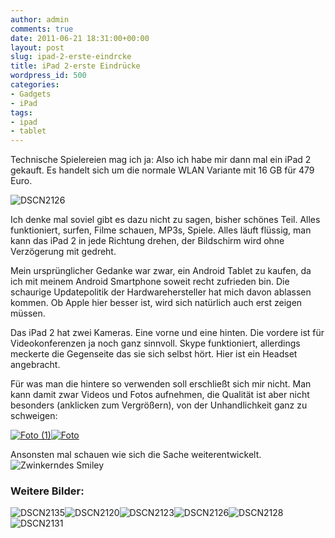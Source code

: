 ```yaml
---
author: admin
comments: true
date: 2011-06-21 18:31:00+00:00
layout: post
slug: ipad-2-erste-eindrcke
title: iPad 2-erste Eindrücke
wordpress_id: 500
categories:
- Gadgets
- iPad
tags:
- ipad
- tablet
---
```


Technische Spielereien mag ich ja: Also ich habe mir dann mal ein iPad 2 gekauft. Es handelt sich um die normale WLAN Variante mit 16 GB für 479 Euro.

![DSCN2126](http://andydunkel.net/assets/uploads/2011/06/DSCN2126.jpg)

Ich denke mal soviel gibt es dazu nicht zu sagen, bisher schönes Teil. Alles funktioniert, surfen, Filme schauen, MP3s, Spiele. Alles läuft flüssig, man kann das iPad 2 in jede Richtung drehen, der Bildschirm wird ohne Verzögerung mit gedreht.

<!-- more -->

Mein ursprünglicher Gedanke war zwar, ein Android Tablet zu kaufen, da ich mit meinem Android Smartphone soweit recht zufrieden bin. Die schaurige Updatepolitik der Hardwarehersteller hat mich davon ablassen kommen. Ob Apple hier besser ist, wird sich natürlich auch erst zeigen müssen.

Das iPad 2 hat zwei Kameras. Eine vorne und eine hinten. Die vordere ist für Videokonferenzen ja noch ganz sinnvoll. Skype funktioniert, allerdings meckerte die Gegenseite das sie sich selbst hört. Hier ist ein Headset angebracht.

Für was man die hintere so verwenden soll erschließt sich mir nicht. Man kann damit zwar Videos und Fotos aufnehmen, die Qualität ist aber nicht besonders (anklicken zum Vergrößern), von der Unhandlichkeit ganz zu schweigen:

[![Foto (1)](http://andydunkel.net/assets/uploads/2011/06/Foto-1_thumb1.jpg)](http://andydunkel.net/assets/uploads/2011/06/Foto-11.jpg)[![Foto](http://andydunkel.net/assets/uploads/2011/06/Foto_thumb1.jpg)](http://andydunkel.net/assets/uploads/2011/06/Foto1.jpg)

Ansonsten mal schauen wie sich die Sache weiterentwickelt. ![Zwinkerndes Smiley](http://andydunkel.net/assets/uploads/2011/06/wlEmoticon-winkingsmile1.png)


### Weitere Bilder:


![DSCN2135](http://andydunkel.net/assets/uploads/2011/06/DSCN2135.jpg)![DSCN2120](http://andydunkel.net/assets/uploads/2011/06/DSCN2120.jpg)![DSCN2123](http://andydunkel.net/assets/uploads/2011/06/DSCN2123.jpg)![DSCN2126](http://andydunkel.net/assets/uploads/2011/06/DSCN21261.jpg)![DSCN2128](http://andydunkel.net/assets/uploads/2011/06/DSCN2128.jpg)![DSCN2131](http://andydunkel.net/assets/uploads/2011/06/DSCN2131.jpg)
